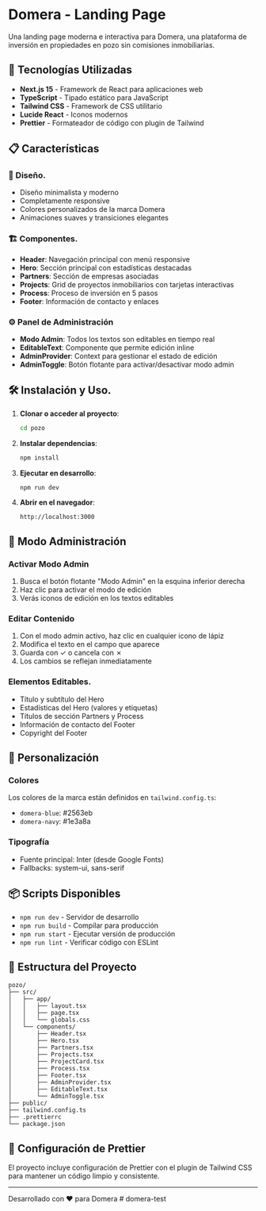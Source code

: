 # Domera - Landing Page

Una landing page moderna e interactiva para Domera, una plataforma de inversión en propiedades en pozo sin comisiones inmobiliarias.

## 🚀 Tecnologías Utilizadas

- **Next.js 15** - Framework de React para aplicaciones web
- **TypeScript** - Tipado estático para JavaScript
- **Tailwind CSS** - Framework de CSS utilitario
- **Lucide React** - Iconos modernos
- **Prettier** - Formateador de código con plugin de Tailwind

## 📋 Características

### 🎨 Diseño.

- Diseño minimalista y moderno
- Completamente responsive
- Colores personalizados de la marca Domera
- Animaciones suaves y transiciones elegantes

### 🏗️ Componentes.

- **Header**: Navegación principal con menú responsive
- **Hero**: Sección principal con estadísticas destacadas
- **Partners**: Sección de empresas asociadas
- **Projects**: Grid de proyectos inmobiliarios con tarjetas interactivas
- **Process**: Proceso de inversión en 5 pasos
- **Footer**: Información de contacto y enlaces

### ⚙️ Panel de Administración

- **Modo Admin**: Todos los textos son editables en tiempo real
- **EditableText**: Componente que permite edición inline
- **AdminProvider**: Context para gestionar el estado de edición
- **AdminToggle**: Botón flotante para activar/desactivar modo admin

## 🛠️ Instalación y Uso.

1. **Clonar o acceder al proyecto**:

   ```bash
   cd pozo
   ```

2. **Instalar dependencias**:

   ```bash
   npm install
   ```

3. **Ejecutar en desarrollo**:

   ```bash
   npm run dev
   ```

4. **Abrir en el navegador**:
   ```
   http://localhost:3000
   ```

## 📝 Modo Administración

### Activar Modo Admin

1. Busca el botón flotante "Modo Admin" en la esquina inferior derecha
2. Haz clic para activar el modo de edición
3. Verás iconos de edición en los textos editables

### Editar Contenido

1. Con el modo admin activo, haz clic en cualquier icono de lápiz
2. Modifica el texto en el campo que aparece
3. Guarda con ✓ o cancela con ✗
4. Los cambios se reflejan inmediatamente

### Elementos Editables.

- Título y subtítulo del Hero
- Estadísticas del Hero (valores y etiquetas)
- Títulos de sección Partners y Process
- Información de contacto del Footer
- Copyright del Footer

## 🎨 Personalización

### Colores

Los colores de la marca están definidos en `tailwind.config.ts`:

- `domera-blue`: #2563eb
- `domera-navy`: #1e3a8a

### Tipografía

- Fuente principal: Inter (desde Google Fonts)
- Fallbacks: system-ui, sans-serif

## 📦 Scripts Disponibles

- `npm run dev` - Servidor de desarrollo
- `npm run build` - Compilar para producción
- `npm run start` - Ejecutar versión de producción
- `npm run lint` - Verificar código con ESLint

## 🎯 Estructura del Proyecto

```
pozo/
├── src/
│   ├── app/
│   │   ├── layout.tsx
│   │   ├── page.tsx
│   │   └── globals.css
│   └── components/
│       ├── Header.tsx
│       ├── Hero.tsx
│       ├── Partners.tsx
│       ├── Projects.tsx
│       ├── ProjectCard.tsx
│       ├── Process.tsx
│       ├── Footer.tsx
│       ├── AdminProvider.tsx
│       ├── EditableText.tsx
│       └── AdminToggle.tsx
├── public/
├── tailwind.config.ts
├── .prettierrc
└── package.json
```

## 🔧 Configuración de Prettier

El proyecto incluye configuración de Prettier con el plugin de Tailwind CSS para mantener un código limpio y consistente.

---

Desarrollado con ❤️ para Domera
#   d o m e r a - t e s t 
 
 
